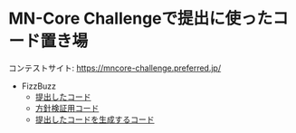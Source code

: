 # MN-Core Challengeで提出に使ったコード置き場

コンテストサイト: <https://mncore-challenge.preferred.jp/>

- FizzBuzz
    - [提出したコード](./fizzbuzz.vsm)
    - [方針検証用コード](./mncore-challenge/src/bin/fizzbuzz-rs.rs)
    - [提出したコードを生成するコード](./mncore-challenge/src/bin/fizzbuzz.rs)
